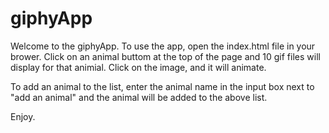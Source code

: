 # giphyApp

Welcome to the giphyApp.  To use the app, open the index.html file in your brower.  Click on an animal buttom at the top of the page and 10 gif files will display for that animial.  Click on the image, and it will animate.

To add an animal to the list, enter the animal name in the input box next to "add an animal" and the animal will be added to the above list.

Enjoy.
